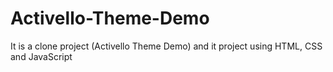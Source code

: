 # Activello-Theme-Demo
It is a clone project (Activello Theme Demo)  and it project using  HTML, CSS and JavaScript  
